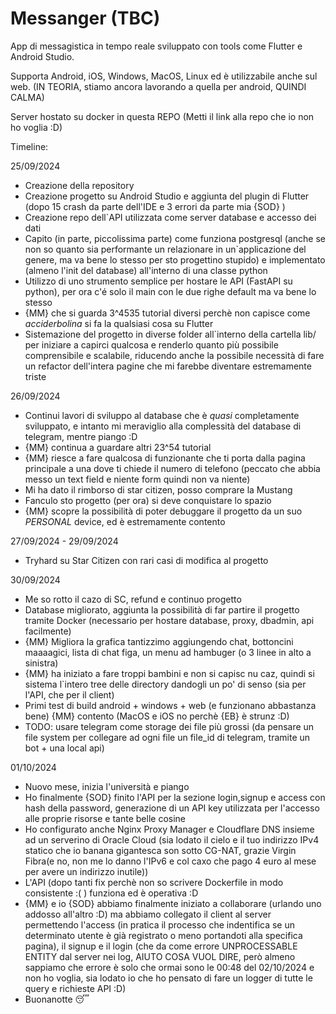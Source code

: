 # Messanger (TBC)

App di messagistica in tempo reale sviluppato con tools come Flutter e Android Studio.

Supporta Android, iOS, Windows, MacOS, Linux ed è utilizzabile anche sul web. (IN TEORIA, stiamo ancora lavorando a quella per android, QUINDI CALMA)

Server hostato su docker in questa REPO (Metti il link alla repo che io non ho voglia :D)

Timeline:

25/09/2024

- Creazione della repository
- Creazione progetto su Android Studio e aggiunta del plugin di Flutter (dopo 15 crash da parte dell'IDE e 3 errori da parte mia {SOD} )
- Creazione repo dell`API utilizzata come server database e accesso dei dati
- Capito (in parte, piccolissima parte) come funziona postgresql (anche se non so quanto sia performante un relazionare in un`applicazione del genere, ma va bene lo stesso per sto progettino stupido) e implementato (almeno l'init del database) all'interno di una classe python
- Utilizzo di uno strumento semplice per hostare le API (FastAPI su python), per ora c'é solo il main con le due righe default ma va bene lo stesso
- {MM} che si guarda 3^4535 tutorial diversi perchè non capisce come *acciderbolina* si fa la qualsiasi cosa su Flutter
- Sistemazione del progetto in diverse folder all`interno della cartella lib/ per iniziare a capirci qualcosa e renderlo quanto più possibile comprensibile e scalabile, riducendo anche la possibile necessità di fare un refactor dell'intera pagine che mi farebbe diventare estremamente triste

26/09/2024

- Continui lavori di sviluppo al database che è *quasi* completamente sviluppato, e intanto mi meraviglio alla complessità del database di telegram, mentre piango :D
- {MM} continua a guardare altri 23^54 tutorial
- {MM} riesce a fare qualcosa di funzionante che ti porta dalla pagina principale a una dove ti chiede il numero di telefono (peccato che abbia messo un text field e niente form quindi non va niente)
- Mi ha dato il rimborso di star citizen, posso comprare la Mustang
- Fanculo sto progetto (per ora) si deve conquistare lo spazio
- {MM} scopre la possibilità di poter debuggare il progetto da un suo *PERSONAL* device, ed è estremamente contento 

27/09/2024 - 29/09/2024

- Tryhard su Star Citizen con rari casi di modifica al progetto

30/09/2024

- Me so rotto il cazo di SC, refund e continuo progetto
- Database migliorato, aggiunta la possibilità di far partire il progetto tramite Docker (necessario per hostare database, proxy, dbadmin, api facilmente)
- {MM} Migliora la grafica tantizzimo aggiungendo chat, bottoncini maaaagici, lista di chat figa, un menu ad hambuger (o 3 linee in alto a sinistra)
- {MM} ha iniziato a fare troppi bambini e non si capisc nu caz, quindi si sistema l`intero tree delle directory dandogli un po' di senso (sia per l'API, che per il client)
- Primi test di build android + windows + web (e funzionano abbastanza bene) {MM} contento (MacOS e iOS no perchè {EB} è strunz :D)
- TODO: usare telegram come storage dei file più grossi (da pensare un file system per collegare ad ogni file un file_id di telegram, tramite un bot + una local api)

01/10/2024

- Nuovo mese, inizia l'università e piango
- Ho finalmente {SOD} finito l'API per la sezione login,signup e access con hash della password, generazione di un API key utilizzata per l'accesso alle proprie risorse e tante belle cosine
- Ho configurato anche Nginx Proxy Manager e Cloudflare DNS insieme ad un serverino di Oracle Cloud (sia lodato il cielo e il tuo indirizzo IPv4 statico che io banana gigantesca son sotto CG-NAT, grazie Virgin Fibra(e no, non me lo danno l'IPv6 e col caxo che pago 4 euro al mese per avere un indirizzo inutile))
- L'API (dopo tanti fix perchè non so scrivere Dockerfile in modo consistente :( ) funziona ed è operativa :D
- {MM} e io {SOD} abbiamo finalmente iniziato a collaborare (urlando uno addosso all'altro :D) ma abbiamo collegato il client al server permettendo l'access (in pratica il processo che indentifica se un determinato utente è già registrato o meno portandoti alla specifica pagina), il signup e il login (che da come errore UNPROCESSABLE ENTITY dal server nei log, AIUTO COSA VUOL DIRE, però almeno sappiamo che errore è solo che ormai sono le 00:48 del 02/10/2024 e non ho voglia, sia lodato io che ho pensato di fare un logger di tutte le query e richieste API :D)
- Buonanotte 😴
